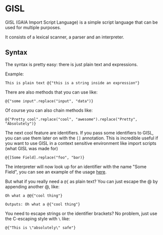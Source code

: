 GISL
===================

GISL (GAIA Import Script Language) is a simple script language that can be used for multiple purposes.

It consists of a lexical scanner, a parser and an interpreter.

Syntax
-------------------

The syntax is pretty easy: there is just plain text and expressions.

Example:

    This is plain text @{"this is a string inside an expression"}

There are also methods that you can use like:

    @{"some input".replace("input", "data")}

Of course you can also chain methods like:

    @{"Pretty cool".replace("cool", "awesome").replace("Pretty", "Absolutely")}

The next cool feature are identifiers. If you pass some identifiers to GISL, you can use them later on with the `[]` annotation.
This is incredible useful if you want to use GISL in a context sensitive environment like import scripts (what GISL was made for)

    @{[Some Field].replace("foo", "bar)}

The interpreter will now look up for an identifier with the name "Some Field", you can see an example of the usage [here](example/gisl.php).

But what if you really need a `@{` as plain text? You can just escape the @ by appending another @, like:

    Oh what a @@{"cool thing"}

    Outputs: Oh what a @{"cool thing"}

You need to escape strings or the identifier brackets? No problem, just use the C-escaping style with `\` like:

    @{"This is \"absolutely\" safe"}

